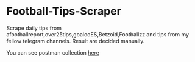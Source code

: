 # Football-Tips-Scraper
Scrape daily tips from afootballreport,over25tips,goalooES,Betzoid,Footballzz and tips from my fellow telegram channels.
Result are decided manually.

You can see postman collection [here]()
